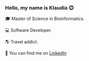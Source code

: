 ### Hello, my name is Klaudia :blush:

:mortar_board: Master of Science in Bioinformatics.

:computer: Software Developer.

:earth_americas: Travel addict.

:pushpin: You can find me on [LinkedIn](https://www.linkedin.com/in/klaudia-faltyn-a2a94b1a5/)
